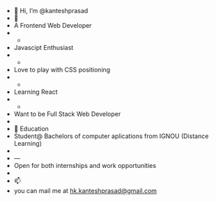 - 👋 Hi, I’m @kanteshprasad
- 👀 
- A Frontend Web Developer
- -
- Javascipt Enthusiast
- -
- Love to play with CSS positioning
- -
- Learning React
- -
- Want to be Full Stack Web Developer
- 
- 🌱 Education
- Student@ Bachelors of computer aplications from IGNOU (Distance Learning)
- 
-  —
-  Open for both internships and work opportunities
-  
- 📫 
- you can mail me at hk.kanteshprasad@gmail.com

